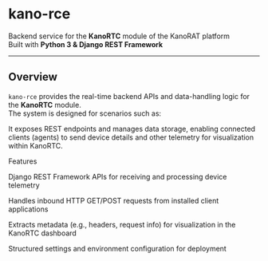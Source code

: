 # kano-rce

Backend service for the **KanoRTC** module of the KanoRAT platform  
Built with **Python 3 & Django REST Framework**

---

## Overview

`kano-rce` provides the real-time backend APIs and data-handling logic for the **KanoRTC** module.  
The system is designed for scenarios such as:

It exposes REST endpoints and manages data storage, enabling connected clients (agents) to send device details and other telemetry for visualization within KanoRTC.

Features

Django REST Framework APIs for receiving and processing device telemetry

Handles inbound HTTP GET/POST requests from installed client applications

Extracts metadata (e.g., headers, request info) for visualization in the KanoRTC dashboard

Structured settings and environment configuration for deployment
